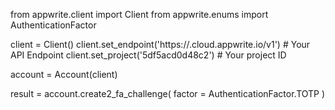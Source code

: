 from appwrite.client import Client
from appwrite.enums import AuthenticationFactor

client = Client()
client.set_endpoint('https://<REGION>.cloud.appwrite.io/v1') # Your API Endpoint
client.set_project('5df5acd0d48c2') # Your project ID

account = Account(client)

result = account.create2_fa_challenge(
    factor = AuthenticationFactor.TOTP
)
